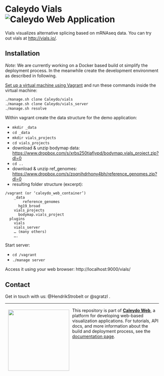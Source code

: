 Caleydo Vials ![Caleydo Web Application](https://img.shields.io/badge/Caleydo%20Web-Application-1BA64E.svg)
===================

Vials visualizes alternative splicing based on mRNAseq data. You can try out vials at http://vials.io/.

Installation
------------

*Note:* We are currently working on a Docker based build ot simplify the deployment process. In the meanwhile create the development environment as described in following.

[Set up a virtual machine using Vagrant](http://www.caleydo.org/documentation/vagrant/) and run these commands inside the virtual machine:

```bash
./manage.sh clone Caleydo/vials
./manage.sh clone Caleydo/vials_server
./manage.sh resolve
```

Within vagrant create the data structure for the demo application:

- `mkdir _data`
- `cd _data`
- `mkdir vials_projects`
- `cd vials_projects`
- download & unzip bodymap data: https://www.dropbox.com/s/xrbs250tjafjvpd/bodymap.vials_project.zip?dl=0
- `cd ..`
- download & unzip ref_genomes: https://www.dropbox.com/s/zoqnihdrhony4bh/reference_genomes.zip?dl=0
- resulting folder structure (excerpt):
    
```
/vagrant (or ‘caleydo_web_container’)
	_data
		reference_genomes
      hg19_broad
    vials_projects
      bodymap.vials_project
  plugins
    vials
    vials_server
    … (many others)
	….
```

Start server:
- `cd /vagrant`
- `./manage server`

Access it using your web browser: http://localhost:9000/vials/


Contact
------------

Get in touch with us: @HendrikStrobelt or @sgratzl .


***

<a href="https://caleydo.org"><img src="http://caleydo.org/assets/images/logos/caleydo.svg" align="left" width="200px" hspace="10" vspace="6"></a>
This repository is part of **[Caleydo Web](http://caleydo.org/)**, a platform for developing web-based visualization applications. For tutorials, API docs, and more information about the build and deployment process, see the [documentation page](http://caleydo.org/documentation/).
